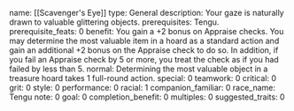 name: [[Scavenger's Eye]]
type: General
description: Your gaze is naturally drawn to valuable glittering objects.
prerequisites: Tengu.
prerequisite_feats: 0
benefit: You gain a +2 bonus on Appraise checks. You may determine the most valuable item in a hoard as a standard action and gain an additional +2 bonus on the Appraise check to do so. In addition, if you fail an Appraise check by 5 or more, you treat the check as if you had failed by less than 5.
normal: Determining the most valuable object in a treasure hoard takes 1 full-round action.
special: 0
teamwork: 0
critical: 0
grit: 0
style: 0
performance: 0
racial: 1
companion_familiar: 0
race_name: Tengu
note: 0
goal: 0
completion_benefit: 0
multiples: 0
suggested_traits: 0
